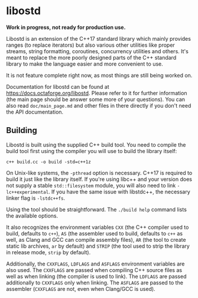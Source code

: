 # libostd

**Work in progress, not ready for production use.**

Libostd is an extension of the C++17 standard library which mainly provides
ranges (to replace iterators) but also various other utilities like proper
streams, string formatting, coroutines, concurrency utilities and others. It's
meant to replace the more poorly designed parts of the C++ standard library to
make the language easier and more convenient to use.

It is not feature complete right now, as most things are still being worked on.

Documentation for libostd can be found at https://docs.octaforge.org/libostd.
Please refer to it for further information (the main page should be answer
some more of your questions). You can also read `doc/main_page.md` and other
files in there directly if you don't need the API documentation.

## Building

Libostd is built using the supplied C++ build tool. You need to compile the
build tool first using the compiler you will use to build the library itself:

~~~
c++ build.cc -o build -std=c++1z
~~~

On Unix-like systems, the `-pthread` option is necessary. C++17 is required
to build it just like the library itself. If you're using libc++ and your
version does not supply a stable `std::filesystem` module, you will also
need to link `-lc++experimental`. If you have the same issue with libstdc++,
the necessary linker flag is `-lstdc++fs`.

Using the tool should be straightforward. The `./build help` command lists
the available options.

It also recognizes the environment variables `CXX` (the C++ compiler used
to build, defaults to `c++`), `AS` (the assembler used to build, defaults to
`c++` as well, as Clang and GCC can compile assembly files), `AR` (the tool
to create static lib archives, `ar` by default) and `STRIP` (the tool used
to strip the library in release mode, `strip` by default).

Additionally, the `CXXFLAGS`, `LDFLAGS` and `ASFLAGS` environment variables
are also used. The `CXXFLAGS` are passed when compiling C++ source files as
well as when linking (the compiler is used to link). The `LDFLAGS` are passed
additionally to `CXXFLAGS` only when linking. The `ASFLAGS` are passed to
the assembler (`CXXFLAGS` are not, even when Clang/GCC is used).
